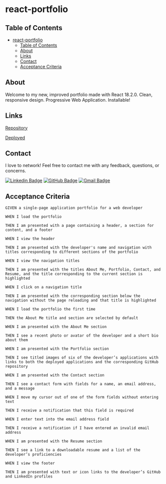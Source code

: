 # react-portfolio

## Table of Contents

- [react-portfolio](#react-portfolio)
  - [Table of Contents](#table-of-contents)
  - [About](#about)
  - [Links](#links)
  - [Contact](#contact)
  - [Acceptance Criteria](#acceptance-criteria)

## About

Welcome to my new, improved portfolio made with React 18.2.0. Clean, responsive design. Progressive Web Application. Installable!

## Links

[Repository](https://github.com/nrenner0211/super-react-portfolio)

[Deployed](https://nrenner0211.github.io/super-react-portfolio/)

## Contact

I love to network! Feel free to contact me with any feedback, questions, or concerns.

[![Linkedin Badge](https://img.shields.io/badge/-nrenner0211-blue?style=flat-square&logo=Linkedin&logoColor=white&link=https://www.linkedin.com/in/nicolette-renner/)](https://www.linkedin.com/in/nicolette-renner/)
[![GitHub Badge](https://img.shields.io/badge/-nrenner0211-7261A3?style=flat-square&logo=Github&logoColor=white&link=https://github.com/nrenner0211)](https://github.com/nrenner0211)
[![Gmail Badge](https://img.shields.io/badge/-nicolette.rachelle11@gmail.com-c14438?style=flat-square&logo=Gmail&logoColor=white&link=mailto:nicolette.rachelle11@gmail.com)](mailto:nicolette.rachelle11@gmail.com)

## Acceptance Criteria

`GIVEN a single-page application portfolio for a web developer`

`WHEN I load the portfolio`

`THEN I am presented with a page containing a header, a section for content, and a footer`

`WHEN I view the header`

`THEN I am presented with the developer's name and navigation with titles corresponding to different sections of the portfolio`

`WHEN I view the navigation titles`

`THEN I am presented with the titles About Me, Portfolio, Contact, and Resume, and the title corresponding to the current section is highlighted`

`WHEN I click on a navigation title`

`THEN I am presented with the corresponding section below the navigation without the page reloading and that title is highlighted`

`WHEN I load the portfolio the first time`

`THEN the About Me title and section are selected by default`

`WHEN I am presented with the About Me section`

`THEN I see a recent photo or avatar of the developer and a short bio about them`

`WHEN I am presented with the Portfolio section`

`THEN I see titled images of six of the developer’s applications with links to both the deployed applications and the corresponding GitHub repository`

`WHEN I am presented with the Contact section`

`THEN I see a contact form with fields for a name, an email address, and a message`

`WHEN I move my cursor out of one of the form fields without entering text`

`THEN I receive a notification that this field is required`

`WHEN I enter text into the email address field`

`THEN I receive a notification if I have entered an invalid email address`

`WHEN I am presented with the Resume section`

`THEN I see a link to a downloadable resume and a list of the developer’s proficiencies`

`WHEN I view the footer`

`THEN I am presented with text or icon links to the developer’s GitHub and LinkedIn profiles`
